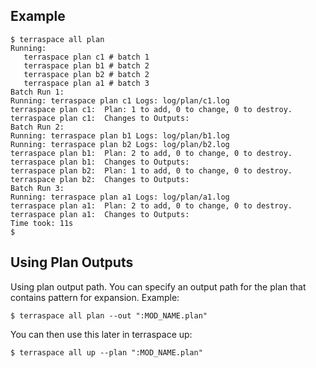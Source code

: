 ## Example

    $ terraspace all plan
    Running:
       terraspace plan c1 # batch 1
       terraspace plan b1 # batch 2
       terraspace plan b2 # batch 2
       terraspace plan a1 # batch 3
    Batch Run 1:
    Running: terraspace plan c1 Logs: log/plan/c1.log
    terraspace plan c1:  Plan: 1 to add, 0 to change, 0 to destroy.
    terraspace plan c1:  Changes to Outputs:
    Batch Run 2:
    Running: terraspace plan b1 Logs: log/plan/b1.log
    Running: terraspace plan b2 Logs: log/plan/b2.log
    terraspace plan b1:  Plan: 2 to add, 0 to change, 0 to destroy.
    terraspace plan b1:  Changes to Outputs:
    terraspace plan b2:  Plan: 1 to add, 0 to change, 0 to destroy.
    terraspace plan b2:  Changes to Outputs:
    Batch Run 3:
    Running: terraspace plan a1 Logs: log/plan/a1.log
    terraspace plan a1:  Plan: 2 to add, 0 to change, 0 to destroy.
    terraspace plan a1:  Changes to Outputs:
    Time took: 11s
    $

## Using Plan Outputs

Using plan output path. You can specify an output path for the plan that contains pattern for expansion. Example:

    $ terraspace all plan --out ":MOD_NAME.plan"

You can then use this later in terraspace up:

    $ terraspace all up --plan ":MOD_NAME.plan"
